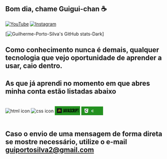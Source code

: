 ## Bom dia, chame Guigui-chan ☕

[![YouTube](https://img.shields.io/badge/YouTube-FF0000?style=for-the-badge&logo=youtube&logoColor=white)](https://www.youtube.com/channel/UC88fbci1hM9aj8AkyMHJlLQ) [![Instagram](https://img.shields.io/badge/Instagram-E4405F?style=for-the-badge&logo=instagram&logoColor=white)](https://www.instagram.com/guilhermeportoe?igsh=YzljYTk1ODg3Zg==)

[![Guilherme-Porto-Silva's GitHub stats-Dark](https://github-readme-stats.vercel.app/api?username=guilherme-porto-silva&show_icons=true&theme=neon)]

## Como conhecimento nunca é demais, qualquer tecnologia que vejo oportunidade de aprender a usar, caio dentro. 
## As que já aprendi no momento em que abres minha conta estão listadas abaixo

<div style="display: inline_block"></br>
<img align="center" src="https://img.shields.io/badge/HTML-239120?style=for-the-badge&logo=html5&logoColor=white" alt="html icon">
<img align="center" src="https://img.shields.io/badge/CSS-239120?&style=for-the-badge&logo=css3&logoColor=white" alt="css icon">
<img align="center" src="./scriptLogo.png" alt="js icon" width="79" height="28">
  <img align="center" src="./c.png" alt="c icon">
</div><br/>

## Caso o envio de uma mensagem de forma direta se mostre necessário, utilize o e-mail guiportosilva2@gmail.com
